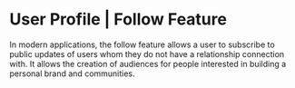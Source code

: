 # User Profile | Follow Feature

In modern applications, the follow feature allows a user to subscribe to public updates of users whom they do not have a relationship connection with. It allows the
creation of audiences for people interested in building a personal brand and communities.

<br>

